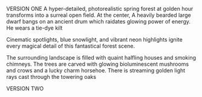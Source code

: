 VERSION ONE
A hyper-detailed, photorealistic spring forest at golden hour transforms into a surreal open field. At the center, 
A heavily bearded large dwarf bangs on an ancient drum which raidates glowing power of energy. He wears a tie-dye kilt


Cinematic spotlights, blue snowlight, and vibrant neon highlights ignite every magical detail of this fantastical forest scene.

The surrounding landscape is filled with quaint halfling houses and smoking chimneys.  The trees are carved with glowing bioluminescent mushrooms and crows and a lucky charm horsehoe.
There is streaming golden light rays cast through the towering oaks 

VERSION TWO

